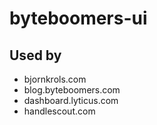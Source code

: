 # byteboomers-ui

## Used by

- bjornkrols.com
- blog.byteboomers.com
- dashboard.lyticus.com
- handlescout.com